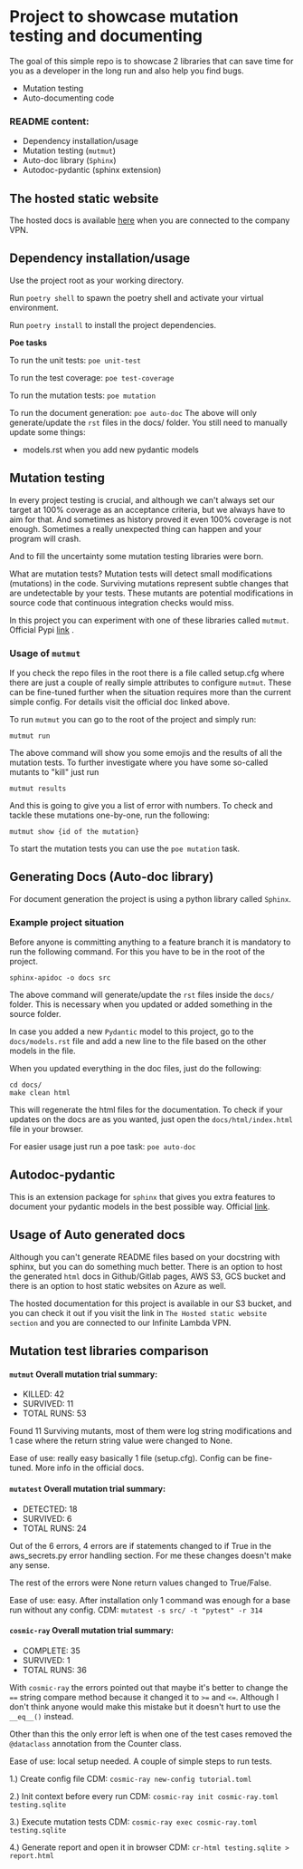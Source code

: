# Project to showcase mutation testing and documenting
The goal of this simple repo is to showcase 2 libraries that can save time for you
as a developer in the long run and also help you find bugs.
- Mutation testing
- Auto-documenting code


### README content:

- Dependency installation/usage
- Mutation testing (`mutmut`)
- Auto-doc library (`Sphinx`)
- Autodoc-pydantic (sphinx extension)


## The hosted static website
The hosted docs is available [here](http://autodoc-showcase.s3-website-eu-west-1.amazonaws.com) when you are connected to the company VPN.

## Dependency installation/usage
Use the project root as your working directory.

Run `poetry shell` to spawn the poetry shell and activate your virtual environment.

Run `poetry install` to install the project dependencies.

**Poe tasks**

To run the unit tests: `poe unit-test`

To run the test coverage: `poe test-coverage`

To run the mutation tests: `poe mutation`

To run the document generation: `poe auto-doc`
The above will only generate/update the `rst` files in the docs/ folder.
You still need to manually update some things:
- models.rst when you add new pydantic models



## Mutation testing
In every project testing is crucial, and although we can't always set our target at 100% coverage as an
acceptance criteria, but we always have to aim for that. And sometimes as history proved it even 100% coverage
is not enough. Sometimes a really unexpected thing can happen and your program will crash.

And to fill the uncertainty some mutation testing libraries were born.

What are mutation tests?
Mutation tests will detect small modifications (mutations) in the code. Surviving mutations represent subtle 
changes that are undetectable by your tests. These mutants are potential modifications in source code that 
continuous integration checks would miss.

In this project you can experiment with one of these libraries called `mutmut`.
Official Pypi [link](https://pypi.org/project/mutmut/) .

### Usage of `mutmut`
If you check the repo files in the root there is a file called setup.cfg where there are just
a couple of really simple attributes to configure `mutmut`. These can be fine-tuned further when
the situation requires more than the current simple config. For details visit the official doc
linked above.

To run `mutmut` you can go to the root of the project and simply run:
```shell
mutmut run
```
The above command will show you some emojis and the results of all the mutation tests.
To further investigate where you have some so-called mutants to "kill" just run
```shell
mutmut results
```
And this is going to give you a list of error with numbers.
To check and tackle these mutations one-by-one, run the following:
```shell
mutmut show {id of the mutation}
```

To start the mutation tests you can use the `poe mutation` task.


## Generating Docs (Auto-doc library)
For document generation the project is using a python library called `Sphinx`.

### Example project situation
Before anyone is committing anything to a feature branch it is mandatory to
run the following command. For this you have to be in the root of the project.
```shell
sphinx-apidoc -o docs src
```
The above command will generate/update the `rst` files inside the `docs/` folder.
This is necessary when you updated or added something in the source folder.

In case you added a new `Pydantic` model to this project, go to the `docs/models.rst` file
and add a new line to the file based on the other models in the file.

When you updated everything in the doc files, just do the following:
```shell
cd docs/
make clean html
```
This will regenerate the html files for the documentation.
To check if your updates on the docs are as you wanted, just open the `docs/html/index.html`
file in your browser.

For easier usage just run a poe task: `poe auto-doc`


## Autodoc-pydantic
This is an extension package for `sphinx` that gives you extra features to document your
pydantic models in the best possible way.
Official [link](https://pypi.org/project/autodoc-pydantic/).


## Usage of Auto generated docs
Although you can't generate README files based on your docstring with sphinx, but you can
do something much better. There is an option to host the generated `html` docs in Github/Gitlab pages,
 AWS S3, GCS bucket and there is an option to host static websites on Azure as well.

The hosted documentation for this project is available in our S3 bucket, and you can check it out
if you visit the link in `The Hosted static website section` and you are connected to our Infinite Lambda VPN.


## Mutation test libraries comparison
#### `mutmut` Overall mutation trial summary:
 - KILLED: 42
 - SURVIVED: 11
 - TOTAL RUNS: 53

Found 11 Surviving mutants, most of them were log string modifications
and 1 case where the return string value were changed to None.

Ease of use: really easy basically 1 file (setup.cfg). Config can be fine-tuned. 
More info in the official docs.

#### `mutatest` Overall mutation trial summary:
 - DETECTED: 18
 - SURVIVED: 6
 - TOTAL RUNS: 24

Out of the 6 errors, 4 errors are if statements changed to if True in the aws_secrets.py
error handling section. For me these changes doesn't make any sense.

The rest of the errors were None return values changed to True/False.

Ease of use: easy. After installation only 1 command was enough for a base run without any config.
CDM: `mutatest -s src/ -t "pytest" -r 314`

#### `cosmic-ray` Overall mutation trial summary:
 - COMPLETE: 35
 - SURVIVED: 1
 - TOTAL RUNS: 36

With `cosmic-ray` the errors pointed out that maybe it's better
to change the `==` string compare method because it changed it to
`>=` and `<=`. Although I don't think anyone would make this mistake
but it doesn't hurt to use the `__eq__()` instead.

Other than this the only error left is when one of the test cases
removed the `@dataclass` annotation from the Counter class.

Ease of use: local setup needed. A couple of simple steps to run tests.

1.) Create config file
CDM: `cosmic-ray new-config tutorial.toml`

2.) Init context before every run
CDM: `cosmic-ray init cosmic-ray.toml testing.sqlite`

3.) Execute mutation tests
CDM: `cosmic-ray exec cosmic-ray.toml testing.sqlite`

4.) Generate report and open it in browser
CDM: `cr-html testing.sqlite > report.html`
